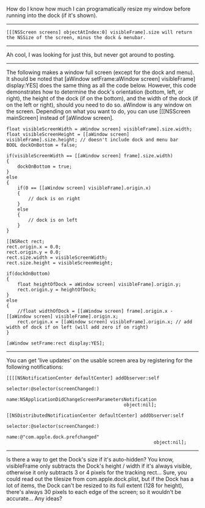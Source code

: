 How do I know how much I can programatically resize my window before running into the dock (if it's shown).

----

    [[[NSScreen screens] objectAtIndex:0] visibleFrame].size will return the NSSize of the screen, minus the dock & menubar.

----

Ah cool, I was looking for just this, but never got around to posting.

----

The following makes a window full screen (except for the dock and menu). It should be noted that     [aWindow setFrame:aWindow screen] visibleFrame] display:YES] does the same thing as all the code below. However, this code demonstrates how to determine the dock's orientation (bottom, left, or right), the height of the dock (if on the bottom), and the width of the dock (if on the left or right), should you need to do so. aWindow is any window on the screen. Depending on what you want to do, you can use [[[NSScreen mainScreen] instead of [aWindow screen].

    

	float visibleScreenWidth = aWindow screen] visibleFrame].size.width;
	float visibleScreenHeight = [[aWindow screen] visibleFrame].size.height; // doesn't include dock and menu bar
	BOOL dockOnBottom = false;
	
	if(visibleScreenWidth == [[aWindow screen] frame].size.width)
	{
		dockOnBottom = true;
	}
	else
	{
		if(0 == [[aWindow screen] visibleFrame].origin.x)
		{
			// dock is on right
		}
		else
		{
			// dock is on left
		}
	}	
	
	[[NSRect rect;
	rect.origin.x = 0.0;
	rect.origin.y = 0.0;
	rect.size.width = visibleScreenWidth;
	rect.size.height = visibleScreenHeight;
	
	if(dockOnBottom)
	{
		float heightOfDock = aWindow screen] visibleFrame].origin.y; 
		rect.origin.y = heightOfDock;
	}
	else
	{
		//float widthOfDock = [[aWindow screen] frame].origin.x - [[aWindow screen] visibleFrame].origin.x;
		rect.origin.x = [[aWindow screen] visibleFrame].origin.x; // add width of dock if on left (will add zero if on right)
	}	
	
	[aWindow setFrame:rect display:YES];



----

You can get 'live updates' on the usable screen area by registering for the following notifications:

    

    [[[[NSNotificationCenter defaultCenter] addObserver:self 
                                             selector:@selector(screenChanged:) 
                                                 name:NSApplicationDidChangeScreenParametersNotification 
                                               object:nil];
    
    [[NSDistributedNotificationCenter defaultCenter] addObserver:self 
                                                        selector:@selector(screenChanged:) 
                                                            name:@"com.apple.dock.prefchanged" 
                                                          object:nil];



----
Is there a way to get the Dock's size if it's auto-hidden? You know, visibleFrame only subtracts the Dock's height / width if it's always visible, otherwise it only subtracts 3 or 4 pixels for the tracking rect...
Sure, you could read out the tilesize from com.apple.dock.plist, but if the Dock has a lot of items, the Dock can't be resized to its full extent (128 for height), there's always 30 pixels to each edge of the screen; so it wouldn't be accurate... Any ideas?
